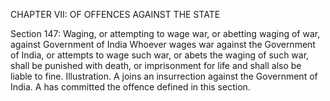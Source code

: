 CHAPTER VII: OF OFFENCES AGAINST THE STATE

Section 147: Waging, or attempting to wage war, or abetting waging of war, against Government of India
Whoever wages war against the Government of India, or attempts to wage such war, or abets the waging of such war, shall be punished with death, or imprisonment for life and shall also be liable to fine.
Illustration.
A joins an insurrection against the Government of India. A has committed the offence defined in this section.

